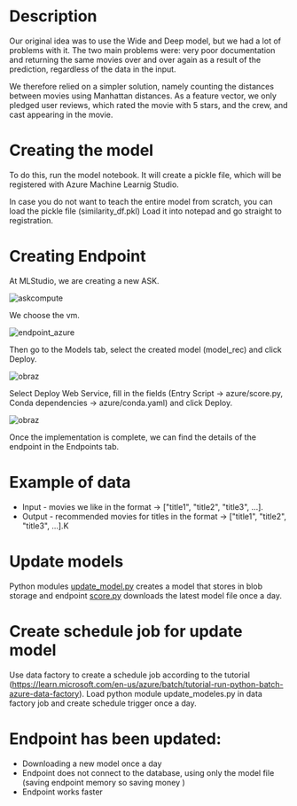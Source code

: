 # Description 
Our original idea was to use the Wide and Deep model, but we had a lot of problems with it. The two main problems were: very poor documentation and returning the same movies over and over again as a result of the prediction, regardless of the data in the input.

We therefore relied on a simpler solution, namely counting the distances between movies using Manhattan distances.
As a feature vector, we only pledged user reviews, which rated the movie with 5 stars, and the crew, and cast appearing in the movie.

# Creating the model

To do this, run the model notebook. It will create a pickle file, which will be registered with Azure Machine Learnig Studio.

In case you do not want to teach the entire model from scratch, you can load the pickle file (similarity_df.pkl)
Load it into notepad and go straight to registration.


# Creating Endpoint 
At MLStudio, we are creating a new ASK.

![askcompute](https://user-images.githubusercontent.com/57688356/210434701-50b86d27-6cfc-4edc-b96b-c2b4e6869f42.png)

We choose the vm.

![endpoint_azure](https://user-images.githubusercontent.com/57688356/210434264-c03b3b8f-4c83-4cc9-8d9f-10c0b28d7fd5.png)

Then go to the Models tab, select the created model (model_rec) and click Deploy.

![obraz](https://user-images.githubusercontent.com/66008982/202914226-5a7ba8bc-f38f-4c97-a336-c8d77feed129.png)


Select Deploy Web Service, fill in the fields (Entry Script -> azure/score.py, Conda dependencies -> azure/conda.yaml) and click Deploy. 

![obraz](https://user-images.githubusercontent.com/66008982/202914394-9d21d227-525b-4685-b958-e969064b12b2.png)



Once the implementation is complete, we can find the details of the endpoint in the Endpoints tab. 

# Example of data
* Input - movies we like in the format -> ["title1", "title2", "title3", ...].
* Output - recommended movies for titles in the format -> ["title1", "title2", "title3", ...].K


# Update models 
Python modules [update_model.py](machine-learning/schedulejob/update_model.py) creates a model that stores in blob storage and endpoint [score.py](machine-learning/endpoint/score.py) downloads the latest model file once a day.

# Create schedule job for update model 


Use data factory to create a schedule job 
according to the tutorial (https://learn.microsoft.com/en-us/azure/batch/tutorial-run-python-batch-azure-data-factory).
Load python module update_modeles.py in data factory job and create schedule trigger once a day.


# Endpoint has been updated:
- Downloading a new model once a day 
- Endpoint does not connect to the database, using only the model file (saving endpoint memory so saving money ) 
- Endpoint works faster



